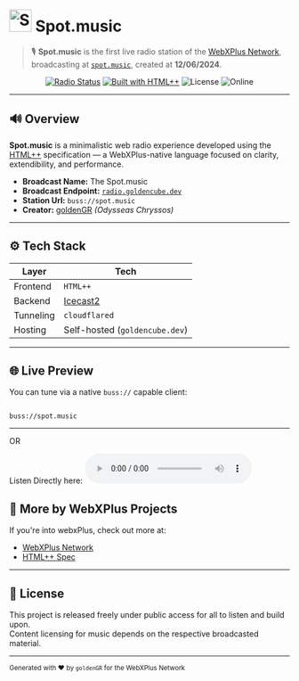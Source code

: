 # <img src="https://radio.goldencube.dev/logo.png" alt="Spot.music Logo" height="40"/> Spot.music

> 🎙️ **Spot.music** is the first live radio station of the [WebXPlus Network](https://webxplus.org), broadcasting at [`spot.music`](buss://spot.music), created at **12/06/2024**.

<div align="center">
  <a href="buss://spot.music"><img src="https://img.shields.io/website?down_color=red&down_message=offline&label=spot.music&up_color=green&up_message=live&url=https%3A%2F%2Fradio.goldencube.dev" alt="Radio Status"></a>
  <a href="https://spec.webxplus.org/htmlpp/"><img src="https://img.shields.io/badge/Built%20with-HTML++-blueviolet" alt="Built with HTML++"></a>
  <img src="https://img.shields.io/badge/License-Free-lightgrey" alt="License">
  <img src="https://img.shields.io/badge/Status-Online-brightgreen" alt="Online">
</div>

---

## 🔊 Overview

**Spot.music** is a minimalistic web radio experience developed using the [HTML++](https://spec.webxplus.org/htmlpp/) specification — a WebXPlus-native language focused on clarity, extendibility, and performance.

- **Broadcast Name:** The Spot.music  
- **Broadcast Endpoint:** [`radio.goldencube.dev`](https://radio.goldencube.dev/radio)  
- **Station Url:** `buss://spot.music`  
- **Creator:** [goldenGR](https://github.com/goldenboys2011) *(Odysseas Chryssos)*

---

## ⚙️ Tech Stack

| Layer      | Tech                      |
|------------|---------------------------|
| Frontend   | `HTML++`                  |
| Backend    | [Icecast2](https://icecast.org/)|
| Tunneling  | `cloudflared`   |
| Hosting    | Self-hosted (`goldencube.dev`) |

---

## 🌐 Live Preview

You can tune via a native `buss://` capable client:

```

buss://spot.music

```

---

OR

Listen Directly here:
<audio controls>
  <source src="https://zoo-hugo-civilization-japan.trycloudflare.com/stream" type="audio/mpeg">
  Your browser does not support the audio tag.
</audio>


## 📡 More by WebXPlus Projects

If you're into webxPlus, check out more at:

- [WebXPlus Network](https://webxplus.org)
- [HTML++ Spec](https://spec.webxplus.org/htmlpp/)

---

## 📝 License

This project is released freely under public access for all to listen and build upon.  
Content licensing for music depends on the respective broadcasted material.

---

<sub>Generated with ❤️ by `goldenGR` for the WebXPlus Network</sub>
